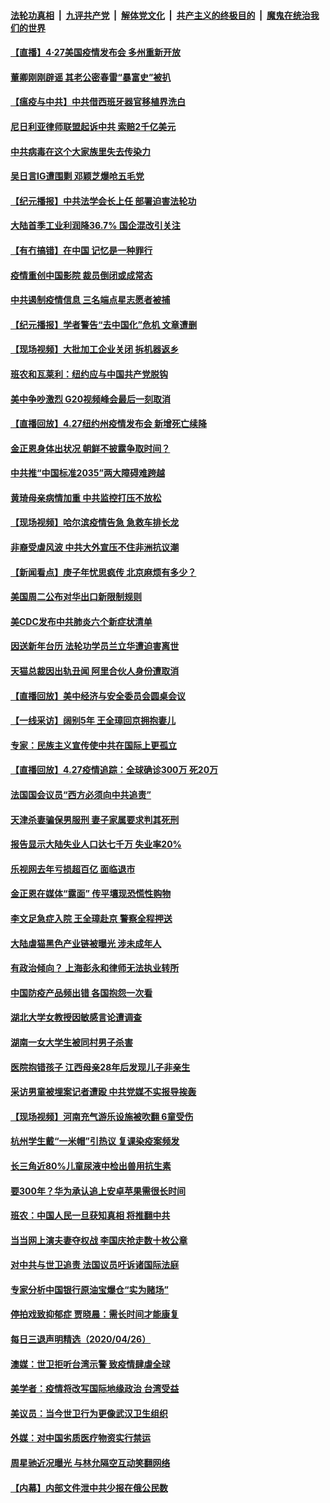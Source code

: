 ####  [法轮功真相](../../../../basic/blob/master/README.md?t=04280531) &nbsp;|&nbsp; [九评共产党](../../../../9ping.md/blob/master/README.md?t=04280531) &nbsp;|&nbsp; [解体党文化](../../../../jtdwh.md/blob/master/README.md?t=04280531)  &nbsp;|&nbsp; [共产主义的终极目的](../../../../gczydzjmd.md/blob/master/README.md?t=04280531) &nbsp;|&nbsp; [魔鬼在统治我们的世界](../../../../mgztzwmdsj.md/blob/master/README.md?t=04280531) 

#### [【直播】4·27美国疫情发布会 多州重新开放](../pages/nsc413/n12061245.md?t=04280531) 

#### [董卿刚刚辟谣 其老公密春雷“暴富史”被扒](../pages/nsc413/n12065545.md?t=04280531) 

#### [【瘟疫与中共】中共借西班牙器官移植界洗白](../pages/nsc413/n12053386.md?t=04280531) 

#### [尼日利亚律师联盟起诉中共 索赔2千亿美元](../pages/nsc413/n12065490.md?t=04280531) 

#### [中共病毒在这个大家族里失去传染力](../pages/nsc413/n12043339.md?t=04280531) 

#### [吴日言IG遭围剿 邓颖芝爆呛五毛党](../pages/nsc413/n12065257.md?t=04280531) 

#### [【纪元播报】中共法学会长上任 部署迫害法轮功](../pages/nsc413/n12065434.md?t=04280531) 

#### [大陆首季工业利润降36.7% 国企混改引关注](../pages/nsc413/n12065262.md?t=04280531) 

#### [【有冇搞错】在中国 记忆是一种罪行](../pages/nsc413/n12065381.md?t=04280531) 

#### [疫情重创中国影院 裁员倒闭或成常态](../pages/nsc413/n12065340.md?t=04280531) 

#### [中共遏制疫情信息 三名端点星志愿者被捕](../pages/nsc413/n12065316.md?t=04280531) 

#### [【纪元播报】学者警告“去中国化”危机 文章遭删](../pages/nsc413/n12065092.md?t=04280531) 

#### [【现场视频】大批加工企业关闭 拆机器返乡](../pages/nsc413/n12065277.md?t=04280531) 

#### [班农和瓦莱利：纽约应与中国共产党脱钩](../pages/nsc413/n12065284.md?t=04280531) 

#### [美中争吵激烈 G20视频峰会最后一刻取消](../pages/nsc413/n12065143.md?t=04280531) 

#### [【直播回放】4.27纽约州疫情发布会 新增死亡续降](../pages/nsc413/n12065551.md?t=04280531) 

#### [金正恩身体出状况 朝鲜不披露争取时间？](../pages/nsc413/n12065076.md?t=04280531) 

#### [中共推“中国标准2035”两大障碍难跨越](../pages/nsc413/n12065094.md?t=04280531) 

#### [黄琦母亲病情加重 中共监控打压不放松](../pages/nsc413/n12064944.md?t=04280531) 

#### [【现场视频】哈尔滨疫情告急 急救车排长龙](../pages/nsc413/n12064692.md?t=04280531) 

#### [非裔受虐风波 中共大外宣压不住非洲抗议潮](../pages/nsc413/n12065001.md?t=04280531) 

#### [【新闻看点】庚子年忧思疯传 北京麻烦有多少？](../pages/nsc413/n12064980.md?t=04280531) 

#### [美国周二公布对华出口新限制规则](../pages/nsc413/n12064983.md?t=04280531) 

#### [美CDC发布中共肺炎六个新症状清单](../pages/nsc413/n12064919.md?t=04280531) 


#### [因送新年台历 法轮功学员兰立华遭迫害离世](../pages/nsc413/n12064536.md?t=04280531) 

#### [天猫总裁因出轨丑闻 阿里合伙人身份遭取消](../pages/nsc413/n12064637.md?t=04280531) 

#### [【直播回放】美中经济与安全委员会圆桌会议](../pages/nsc413/n12063271.md?t=04280531) 

#### [【一线采访】阔别5年 王全璋回京拥抱妻儿](../pages/nsc413/n12064794.md?t=04280531) 

#### [专家：民族主义宣传使中共在国际上更孤立](../pages/nsc413/n12064584.md?t=04280531) 

#### [【直播回放】4.27疫情追踪：全球确诊300万 死20万](../pages/nsc413/n12064591.md?t=04280531) 

#### [法国国会议员“西方必须向中共追责”](../pages/nsc413/n12064690.md?t=04280531) 

#### [天津杀妻骗保男服刑 妻子家属要求判其死刑](../pages/nsc413/n12064397.md?t=04280531) 

#### [报告显示大陆失业人口达七千万 失业率20%](../pages/nsc413/n12064518.md?t=04280531) 

#### [乐视网去年亏损超百亿 面临退市](../pages/nsc413/n12063853.md?t=04280531) 

#### [金正恩在媒体“露面” 传平壤现恐慌性购物](../pages/nsc413/n12064316.md?t=04280531) 

#### [李文足急症入院 王全璋赴京 警察全程押送](../pages/nsc413/n12064262.md?t=04280531) 

#### [大陆虐猫黑色产业链被曝光 涉未成年人](../pages/nsc413/n12064277.md?t=04280531) 

#### [有政治倾向？ 上海彭永和律师无法执业转所](../pages/nsc413/n12064178.md?t=04280531) 

#### [中国防疫产品频出错 各国抱怨一次看](../pages/nsc413/n12064070.md?t=04280531) 

#### [湖北大学女教授因敏感言论遭调查](../pages/nsc413/n12064054.md?t=04280531) 

#### [湖南一女大学生被同村男子杀害](../pages/nsc413/n12064204.md?t=04280531) 

#### [医院抱错孩子 江西母亲28年后发现儿子非亲生](../pages/nsc413/n12064173.md?t=04280531) 

#### [采访男童被埋案记者遭殴 中共党媒不实报导挨轰](../pages/nsc413/n12063921.md?t=04280531) 

#### [【现场视频】河南充气游乐设施被吹翻 6童受伤](../pages/nsc413/n12063894.md?t=04280531) 

#### [杭州学生戴“一米帽”引热议 复课染疫案频发](../pages/nsc413/n12063528.md?t=04280531) 

#### [长三角近80%儿童尿液中检出兽用抗生素](../pages/nsc413/n12063573.md?t=04280531) 

#### [要300年？华为承认追上安卓苹果需很长时间](../pages/nsc413/n12063200.md?t=04280531) 

#### [班农：中国人民一旦获知真相 将推翻中共](../pages/nsc413/n12063472.md?t=04280531) 

#### [当当网上演夫妻夺权战 李国庆抢走数十枚公章](../pages/nsc413/n12063355.md?t=04280531) 

#### [对中共与世卫追责 法国议员吁诉诸国际法庭](../pages/nsc413/n12063439.md?t=04280531) 

#### [专家分析中国银行原油宝爆仓“实为赌场”](../pages/nsc413/n12063437.md?t=04280531) 

#### [停拍戏致抑郁症 贾晓晨：需长时间才能康复](../pages/nsc413/n12063056.md?t=04280531) 

#### [每日三退声明精选（2020/04/26）](../pages/nsc413/n12063549.md?t=04280531) 

#### [澳媒：世卫拒听台湾示警 致疫情肆虐全球](../pages/nsc413/n12063448.md?t=04280531) 

#### [美学者：疫情将改写国际地缘政治 台湾受益](../pages/nsc413/n12063418.md?t=04280531) 

#### [美议员：当今世卫行为更像武汉卫生组织](../pages/nsc413/n12063277.md?t=04280531) 

#### [外媒：对中国劣质医疗物资实行禁运](../pages/nsc413/n12063396.md?t=04280531) 

#### [周星驰近况曝光 与林允隔空互动笑翻网络](../pages/nsc413/n12062937.md?t=04280531) 

#### [【内幕】内部文件泄中共少报在俄公民数](../pages/nsc413/n12051963.md?t=04280531) 

